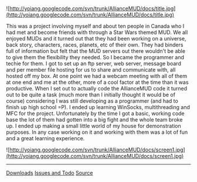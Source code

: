![http://yoiang.googlecode.com/svn/trunk/AllianceMUD/docs/title.jpg](http://yoiang.googlecode.com/svn/trunk/AllianceMUD/docs/title.jpg)

This was a project involving myself and about ten people in Canada who I had met and become friends with through a Star Wars themed MUD. We all enjoyed MUDs and it turned out that they had been working on a universe, back story, characters, races, planets, etc of their own.  They had binders full of information but felt that the MUD servers out there wouldn't be able to give them the flexibility they needed. So I became the programmer and techie for them.  I got to set up an ftp server, web server, message board and per member file hosting for us to share and communicate with, all hosted off my box. At one point we had a webcam meeting with all of them at one end and me at the other, more of a cool factor at the time than it was productive.  When I set out to actually code the AllianceMUD code it turned out to be quite a task (much more than I initially thought it would be of course) considering I was still developing as a programmer (and had to finish up high school =P). I ended up learning WinSocks, multithreading and MFC for the project. Unfortunately by the time I got a basic, working code base the lot of them had gotten into a big fight and the whole team broke up. I ended up making a small little world of my house for demonstration purposes. In any case working on it and working with them was a lot of fun and a great learning experience.


![http://yoiang.googlecode.com/svn/trunk/AllianceMUD/docs/screen1.jpg](http://yoiang.googlecode.com/svn/trunk/AllianceMUD/docs/screen1.jpg)
> 
---

[Downloads](http://code.google.com/p/yoiang/downloads/list?q=label:AllianceMUDServer)
[Issues and Todo](http://code.google.com/p/yoiang/issues/list?q=label:AllianceMUDServer)
[Source](http://code.google.com/p/yoiang/source/browse)